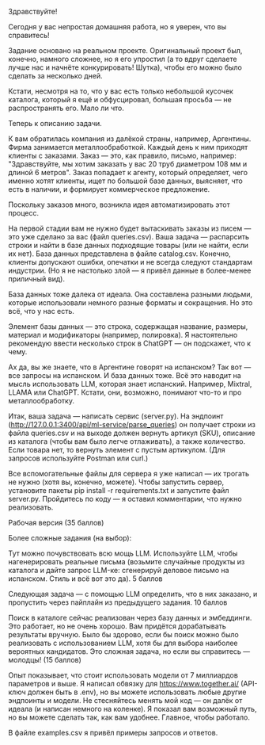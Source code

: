 Здравствуйте!

Сегодня у вас непростая домашняя работа, но я уверен, что вы справитесь!

Задание основано на реальном проекте. Оригинальный проект был, конечно, намного сложнее, но я его упростил (а то вдруг сделаете лучше нас и начнёте конкурировать! Шутка), чтобы его можно было сделать за несколько дней.

Кстати, несмотря на то, что у вас есть только небольшой кусочек каталога, который я ещё и обфусцировал, большая просьба — не распространять его. Мало ли что.

Теперь к описанию задачи.

К вам обратилась компания из далёкой страны, например, Аргентины. Фирма занимается металлообработкой. Каждый день к ним приходят клиенты с заказами. Заказ — это, как правило, письмо, например: "Здравствуйте, мы хотим заказать у вас 20 труб диаметром 108 мм и длиной 6 метров". Заказ попадает к агенту, который определяет, чего именно хотят клиенты, ищет по большой базе данных, выясняет, что есть в наличии, и формирует коммерческое предложение.

Поскольку заказов много, возникла идея автоматизировать этот процесс.

На первой стадии вам не нужно будет вытаскивать заказы из писем — это уже сделано за вас (файл queries.csv). Ваша задача — распарсить строки и найти в базе данных подходящие товары (или не найти, если их нет). База данных представлена в файле catalog.csv. Конечно, клиенты допускают ошибки, опечатки и не всегда следуют стандартам индустрии. (Но я не настолько злой — я привёл данные в более-менее приличный вид).

База данных тоже далека от идеала. Она составлена разными людьми, которые использовали немного разные форматы и сокращения. Но это всё, что у нас есть.

Элемент базы данных — это строка, содержащая название, размеры, материал и модификаторы (например, полировка). Я настоятельно рекомендую ввести несколько строк в ChatGPT — он подскажет, что к чему.

Ах да, вы же знаете, что в Аргентине говорят на испанском? Так вот — все запросы на испанском. И база данных тоже. Всё это наводит на мысль использовать LLM, которая знает испанский. Например, Mixtral, LLAMA или ChatGPT. Кстати, они, возможно, понимают что-то и про металлообработку.

Итак, ваша задача — написать сервис (server.py). На эндпоинт (http://127.0.0.1:3400/api/ml-service/parse_queries) он получает строки из файла queries.csv и на выходе должен вернуть артикул (SKU), описание из каталога (чтобы вам было легче отлаживать), а также количество. Если товара нет, то вернуть элемент с пустым артикулом. (Для запросов используйте Postman или curl.)

Все вспомогательные файлы для сервера я уже написал — их трогать не нужно (хотя вы, конечно, можете). Чтобы запустить сервер, установите пакеты pip install -r requirements.txt и запустите файл server.py. Пройдитесь по коду — я оставил комментарии, что нужно реализовать.

Рабочая версия (35 баллов)

Более сложные задания (на выбор):

Тут можно почувствовать всю мощь LLM. Используйте LLM, чтобы нагенерировать реальные письма (возьмите случайные продукты из каталога и дайте запрос LLM-ке: сгенерируй деловое письмо на испанском. Стиль и всё вот это да). 5 баллов

Следующая задача — с помощью LLM определить, что в них заказано, и пропустить через пайплайн из предыдущего задания. 10 баллов

Поиск в каталоге сейчас реализован через базу данных и эмбеддинги. Это работает, но не очень хорошо. Вам придётся дорабатывать результаты вручную. Было бы здорово, если бы поиск можно было реализовать с использованием LLM, хотя бы для выбора наиболее вероятных кандидатов. Это сложная задача, но если вы справитесь — молодцы! (15 баллов)

Опыт показывает, что стоит использовать модели от 7 миллиардов параметров и выше. Я написал обвязку для https://www.together.ai/ (API-ключ должен быть в .env), но вы можете использовать любые другие эндпоинты и модели. Не стесняйтесь менять мой код — он далёк от идеала (и написан немного на коленке). Я показал вам возможный путь, но вы можете сделать так, как вам удобнее. Главное, чтобы работало.

В файле examples.csv я привёл примеры запросов и ответов.